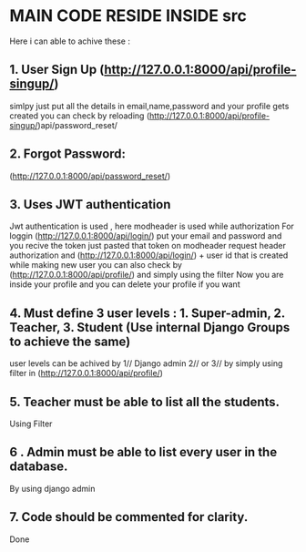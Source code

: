 # MAIN CODE RESIDE INSIDE src

Here i can able to achive these :

## 1. User Sign Up (http://127.0.0.1:8000/api/profile-singup/)

simlpy just put all the details in email,name,password and your profile gets created you can check by reloading
(http://127.0.0.1:8000/api/profile-singup/)api/password_reset/

## 2. Forgot Password:
    
(http://127.0.0.1:8000/api/password_reset/)


## 3. Uses JWT authentication

Jwt authentication is used , here modheader is used while authorization
For loggin (http://127.0.0.1:8000/api/login/)
put your email and password and you recive the token just pasted that token on modheader request header authorization and
(http://127.0.0.1:8000/api/login/) + user id that is created while making new user you can also check by  (http://127.0.0.1:8000/api/profile/) and simply using the filter
Now you are inside your profile and you can delete your profile if you want

## 4. Must define 3 user levels : 1. Super-admin, 2. Teacher, 3. Student (Use internal Django Groups to achieve the same)

 user levels can be achived by 1// Django admin 2// or 3// by simply using filter in (http://127.0.0.1:8000/api/profile/)


## 5. Teacher must be able to list all the students.

Using Filter

## 6 . Admin must be able to list every user in the database.

By using django admin

## 7. Code should be commented for clarity.

Done

